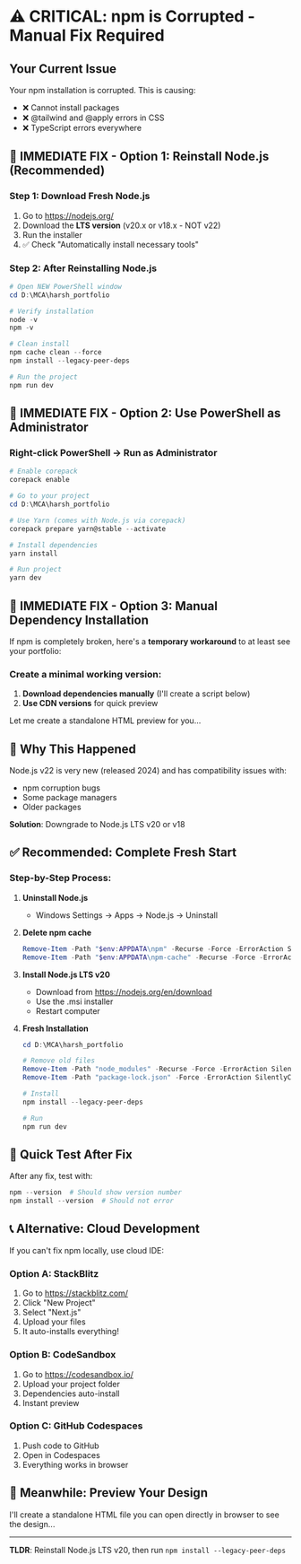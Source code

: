 # ⚠️ CRITICAL: npm is Corrupted - Manual Fix Required

## Your Current Issue

Your npm installation is corrupted. This is causing:
- ❌ Cannot install packages
- ❌ @tailwind and @apply errors in CSS
- ❌ TypeScript errors everywhere

## 🔧 IMMEDIATE FIX - Option 1: Reinstall Node.js (Recommended)

### Step 1: Download Fresh Node.js
1. Go to https://nodejs.org/
2. Download the **LTS version** (v20.x or v18.x - NOT v22)
3. Run the installer
4. ✅ Check "Automatically install necessary tools"

### Step 2: After Reinstalling Node.js
```powershell
# Open NEW PowerShell window
cd D:\MCA\harsh_portfolio

# Verify installation
node -v
npm -v

# Clean install
npm cache clean --force
npm install --legacy-peer-deps

# Run the project
npm run dev
```

## 🔧 IMMEDIATE FIX - Option 2: Use PowerShell as Administrator

### Right-click PowerShell → Run as Administrator

```powershell
# Enable corepack
corepack enable

# Go to your project
cd D:\MCA\harsh_portfolio

# Use Yarn (comes with Node.js via corepack)
corepack prepare yarn@stable --activate

# Install dependencies
yarn install

# Run project
yarn dev
```

## 🔧 IMMEDIATE FIX - Option 3: Manual Dependency Installation

If npm is completely broken, here's a **temporary workaround** to at least see your portfolio:

### Create a minimal working version:

1. **Download dependencies manually** (I'll create a script below)
2. **Use CDN versions** for quick preview

Let me create a standalone HTML preview for you...

## 🚨 Why This Happened

Node.js v22 is very new (released 2024) and has compatibility issues with:
- npm corruption bugs
- Some package managers
- Older packages

**Solution**: Downgrade to Node.js LTS v20 or v18

## ✅ Recommended: Complete Fresh Start

### Step-by-Step Process:

1. **Uninstall Node.js**
   - Windows Settings → Apps → Node.js → Uninstall

2. **Delete npm cache**
   ```powershell
   Remove-Item -Path "$env:APPDATA\npm" -Recurse -Force -ErrorAction SilentlyContinue
   Remove-Item -Path "$env:APPDATA\npm-cache" -Recurse -Force -ErrorAction SilentlyContinue
   ```

3. **Install Node.js LTS v20**
   - Download from https://nodejs.org/en/download
   - Use the .msi installer
   - Restart computer

4. **Fresh Installation**
   ```powershell
   cd D:\MCA\harsh_portfolio
   
   # Remove old files
   Remove-Item -Path "node_modules" -Recurse -Force -ErrorAction SilentlyContinue
   Remove-Item -Path "package-lock.json" -Force -ErrorAction SilentlyContinue
   
   # Install
   npm install --legacy-peer-deps
   
   # Run
   npm run dev
   ```

## 🎯 Quick Test After Fix

After any fix, test with:
```powershell
npm --version  # Should show version number
npm install --version  # Should not error
```

## 📞 Alternative: Cloud Development

If you can't fix npm locally, use cloud IDE:

### Option A: StackBlitz
1. Go to https://stackblitz.com/
2. Click "New Project"
3. Select "Next.js"
4. Upload your files
5. It auto-installs everything!

### Option B: CodeSandbox
1. Go to https://codesandbox.io/
2. Upload your project folder
3. Dependencies auto-install
4. Instant preview

### Option C: GitHub Codespaces
1. Push code to GitHub
2. Open in Codespaces
3. Everything works in browser

## 🎨 Meanwhile: Preview Your Design

I'll create a standalone HTML file you can open directly in browser to see the design...

---

**TLDR**: Reinstall Node.js LTS v20, then run `npm install --legacy-peer-deps`
